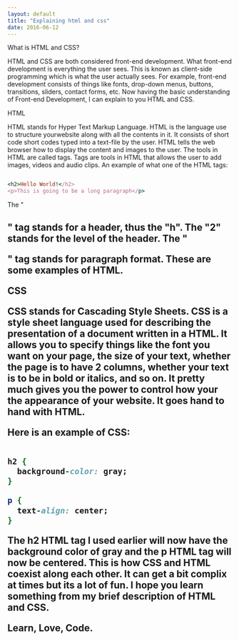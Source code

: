 ```yaml
---
layout: default
title: "Explaining html and css"
date: 2016-06-12
---
```


What is HTML and CSS?

HTML and CSS are both considered front-end development. What front-end development is everything the user sees. This is known as client-side programming which is what the user actually sees. For example, front-end development consists of things like fonts, drop-down menus, buttons, transitions, sliders, contact forms, etc. Now having the basic understanding of Front-end Development, I can explain to you HTML and CSS.

HTML

HTML stands for Hyper Text Markup Language. HTML is the language use to structure yourwebsite along with all the contents in it. It consists of short code short codes typed into a text-file by the user. HTML tells the web browser how to display the content and images to the user. The tools in HTML are called tags. Tags are tools in HTML that allows the user to add images, videos and audio clips. An example of what one of the HTML tags:


```ruby

<h2>Hello World!</h2>
<p>This is going to be a long paragraph</p>

```

The "<h2>" tag stands for a header, thus the "h". The "2" stands for the level of the header. The "<p>" tag stands for paragraph format. These are some examples of HTML.

CSS

CSS stands for Cascading Style Sheets. CSS is a style sheet language used for describing the presentation of a document written in a HTML. It allows you to specify things like the font you want on your page, the size of your text, whether the page is to have 2 columns, whether your text is to be in bold or italics, and so on. It pretty much gives you the power to control how your the appearance of your website. It goes hand to hand with HTML. 

Here is an example of CSS:

```ruby

h2 {
  background-color: gray;
}

p {
  text-align: center;
}


``` 

The h2 HTML tag I used earlier will now have the background color of gray and the p HTML tag will now be centered. This is how CSS and HTML coexist along each other. It can get a bit complix at times but its a lot of fun. I hope you learn something from my brief description of HTML and CSS. 

Learn, Love, Code.